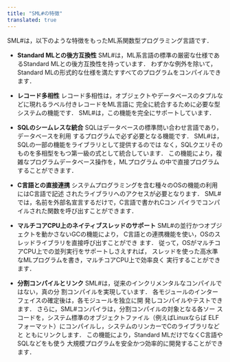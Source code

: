 ```yaml
---
title: "SML#の特徴"
translated: true
---
```

SML#は，以下のような特徴をもったML系関数型プログラミング言語です．

* **Standard MLとの後方互換性**
SML#は，ML系言語の標準の厳密な仕様であるStandard MLとの後方互換性を持っています．
わずかな例外を除いて，Standard MLの形式的な仕様を満たすすべてのプログラムをコンパイルできます．

* **レコード多相性**
レコード多相性は，オブジェクトやデータベースのタプルなどに現れるラベル付きレコードをML言語に
完全に統合するために必要な型システムの機能です．
SML#は，この機能を完全にサポートしています．

* **SQLのシームレスな統合**
SQLはデータベースの標準問い合わせ言語であり，データベースを利用
するプログラムで必ず必要となる機能です．
SML#は，SQLの一部の機能をライブラリとして提供するのでは
なく，SQLクエリそのものを多相型をもつ第一級の式として統合しています．
この機能により，複雑なプログラムデータベース操作を，MLプログラム
の中で直接プログラムすることができます．
	
* **C言語との直接連携**
システムプログラミングを含む種々のOSの機能の利用にはC言語で記述
されたライブラリへのアクセスが必要となります．
SML#では，名前を外部名宣言するだけで，C言語で書かれCコン
パイラでコンパイルされた関数を呼び出すことができます．

* **マルチコアCPU上のネイティブスレッドのサポート**
SML#の並行かつオブジェクトを動かさないGCの機能により，
C言語との連携機能を使い，OSのスレッドライブラリを直接呼び出すことができ
ます．
従って，OSがマルチコアCPU上での並列実行をサポートしさえすれば，
スレッドを使った高水準なMLプログラムを書き，マルチコアCPU上で効率良く
実行することができます．

* **分割コンパイルとリンク**
SML#は，従来のインクリメンタルなコンパイルではない，真の分
割コンパイルを実現しています．
各モジュールのインターフェイスの確定後は，各モジュールを独立に開
発しコンパイルやテストできます．
さらに，SML#コンパイラは，分割コンパイルの対象となる各ソー
スコードを，システム標準のオブジェクトファイル（例えばLinuxならば
ELFフォーマット）にコンパイルし，システムのリンカーでCのライブラリなどと
ともにリンクします．
この機能により，Standard MLだけでなくC言語やSQLなどをも使う
大規模プログラムを安全かつ効率的に開発することができます．



